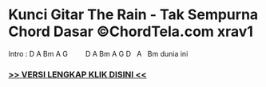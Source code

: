
 # Kunci Gitar The Rain - Tak Sempurna Chord Dasar ©ChordTela.com xrav1


Intro : D A Bm A G         D A Bm A G D   A   Bm dunia ini

###  <a href="https://shortlighzx.web.app?sq=Kunci Gitar The Rain - Tak Sempurna Chord Dasar ©ChordTela.com"> >> VERSI LENGKAP KLIK DISINI << </a>

